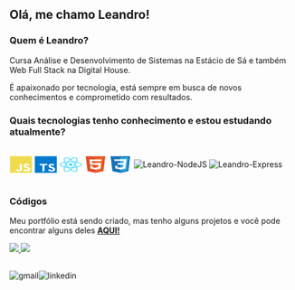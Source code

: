 ## Olá, me chamo Leandro! ##

### Quem é Leandro?

<p>Cursa Análise e Desenvolvimento de Sistemas na Estácio de Sá e também Web Full Stack na Digital House.</p> 
<p>É apaixonado por tecnologia, está sempre em busca de novos conhecimentos e comprometido com resultados.
</p>







### Quais tecnologias tenho conhecimento e estou estudando atualmente?
<div display="block"><br>


<img align="center" alt="Leandro-Js" height="30" width="40" src="https://raw.githubusercontent.com/devicons/devicon/master/icons/javascript/javascript-plain.svg">

<img align="center" alt="Leandro-Ts" height="30" width="40" src="https://raw.githubusercontent.com/devicons/devicon/master/icons/typescript/typescript-plain.svg">

<img align="center" alt="Leandro-React" height="30" width="40" src="https://raw.githubusercontent.com/devicons/devicon/master/icons/react/react-original.svg">

<img align="center" alt="Leandro-HTML" height="30" width="40" src="https://raw.githubusercontent.com/devicons/devicon/master/icons/html5/html5-original.svg">

<img align="center" alt="Leandro-CSS" height="30" width="40" src="https://raw.githubusercontent.com/devicons/devicon/master/icons/css3/css3-original.svg">

<img align="center" alt="Leandro-NodeJS" height="30" width="40" src="https://cdn.jsdelivr.net/gh/devicons/devicon/icons/nodejs/nodejs-plain.svg">

<img align="center" alt="Leandro-Express"  src='https://img.shields.io/badge/Express.js-404D59?style=for-the-badge'  />

</div>


<br>






### Códigos
<p>Meu portfólio está sendo criado, mas tenho alguns projetos e você pode encontrar alguns deles <a href="https://github.com/uleandrosobrals?tab=repositories"><strong>AQUI!</strong></a> </p>

<div align="left">

<a href="https://github.com/uleandrosobrals">

<img height="180em" src="https://github-readme-stats.vercel.app/api?username=uleandrosobrals&show_icons=true&theme=dracula&include_all_commits=true&count_private=true"/>

<img height="180em" src="https://github-readme-stats.vercel.app/api/top-langs/?username=uleandrosobrals&layout=compact&langs_count=7&theme=dracula"/>

</div>




##



<div>
<a href='mailto:leosobral.dev@gmail.com?subject=Oi%20Leandro'>
	<img align="left" src='https://img.shields.io/badge/Gmail-D14836?style=for-the-badge&logo=gmail&logoColor=white' alt='gmail' />
</a>
<a href='https://www.linkedin.com/in/ulss/'>
	<img align="left" src='https://img.shields.io/badge/LinkedIn-0077B5?style=for-the-badge&logo=linkedin&logoColor=white' alt='linkedin' />
</a>
</div>
